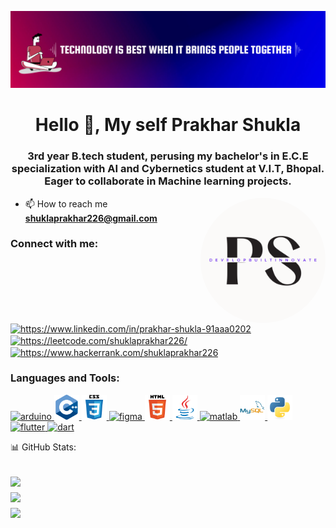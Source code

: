 [![MasterHead](https://github.com/Prakharshuklaaa/flutter_complete_guide/blob/master/pic.png?raw=true)](https://Prakharshuklaaa)
<h1 align="center">Hello 👋, My self Prakhar Shukla</h1>
<h3 align="center">3rd year B.tech student, perusing my bachelor's in E.C.E specialization with AI and Cybernetics student at V.I.T, Bhopal. Eager to collaborate in Machine learning projects.</h3>

<img align="right" alt="Coding" width="200" style="border-radius:50%" src="https://github.com/Prakharshuklaaa/flutter_complete_guide/blob/master/Black%20Pink%20Bold%20Elegant%20Monogram%20Personal%20Brand%20Logo.png?raw=true">

- 📫 How to reach me **shuklaprakhar226@gmail.com**

<h3 align="left">Connect with me:</h3>
<p align="left">
<a href="https://linkedin.com/in/https://www.linkedin.com/in/prakhar-shukla-91aaa0202" target="blank"><img align="center" src="https://raw.githubusercontent.com/rahuldkjain/github-profile-readme-generator/master/src/images/icons/Social/linked-in-alt.svg" alt="https://www.linkedin.com/in/prakhar-shukla-91aaa0202" height="30" width="40" /></a>
<a href="https://www.leetcode.com/https://leetcode.com/shuklaprakhar226/" target="blank"><img align="center" src="https://raw.githubusercontent.com/rahuldkjain/github-profile-readme-generator/master/src/images/icons/Social/leet-code.svg" alt="https://leetcode.com/shuklaprakhar226/" height="30" width="40" /></a>
<a href="https://www.hackerrank.com/https://www.hackerrank.com/shuklaprakhar226" target="blank"><img align="center" src="https://raw.githubusercontent.com/rahuldkjain/github-profile-readme-generator/master/src/images/icons/Social/hackerrank.svg" alt="https://www.hackerrank.com/shuklaprakhar226" height="30" width="40" /></a>  
  
</p>

<h3 align="left">Languages and Tools:</h3>
<p align="left"> <a href="https://www.arduino.cc/" target="_blank" rel="noreferrer"> <img src="https://cdn.worldvectorlogo.com/logos/arduino-1.svg" alt="arduino" width="40" height="40"/> </a> <a href="https://www.w3schools.com/cpp/" target="_blank" rel="noreferrer"> <img src="https://raw.githubusercontent.com/devicons/devicon/master/icons/cplusplus/cplusplus-original.svg" alt="cplusplus" width="40" height="40"/> </a> <a href="https://www.w3schools.com/css/" target="_blank" rel="noreferrer"> <img src="https://raw.githubusercontent.com/devicons/devicon/master/icons/css3/css3-original-wordmark.svg" alt="css3" width="40" height="40"/> </a> <a href="https://www.figma.com/" target="_blank" rel="noreferrer"> <img src="https://www.vectorlogo.zone/logos/figma/figma-icon.svg" alt="figma" width="40" height="40"/> </a> <a href="https://www.w3.org/html/" target="_blank" rel="noreferrer"> <img src="https://raw.githubusercontent.com/devicons/devicon/master/icons/html5/html5-original-wordmark.svg" alt="html5" width="40" height="40"/> </a> <a href="https://www.java.com" target="_blank" rel="noreferrer"> <img src="https://raw.githubusercontent.com/devicons/devicon/master/icons/java/java-original.svg" alt="java" width="40" height="40"/> </a> <a href="https://www.mathworks.com/" target="_blank" rel="noreferrer"> <img src="https://upload.wikimedia.org/wikipedia/commons/2/21/Matlab_Logo.png" alt="matlab" width="40" height="40"/> </a> <a href="https://www.mysql.com/" target="_blank" rel="noreferrer"> <img src="https://raw.githubusercontent.com/devicons/devicon/master/icons/mysql/mysql-original-wordmark.svg" alt="mysql" width="40" height="40"/> </a> <a href="https://www.python.org" target="_blank" rel="noreferrer"> <img src="https://raw.githubusercontent.com/devicons/devicon/master/icons/python/python-original.svg" alt="python" width="40" height="40"/> </a> <a href="https://flutter.dev" target="_blank" rel="noreferrer"> <img src="https://www.vectorlogo.zone/logos/flutterio/flutterio-icon.svg" alt="flutter" width="40" height="40"/> </a> <a href="https://dart.dev" target="_blank" rel="noreferrer"> <img src="https://www.vectorlogo.zone/logos/dartlang/dartlang-icon.svg" alt="dart" width="40" height="40"/> </a> </p>

📊 GitHub Stats:

![](https://github-readme-stats.vercel.app/api?username=Prakharshuklaaa&theme=default&hide_border=false&include_all_commits=false&count_private=false)<br/>
![](https://github-readme-streak-stats.herokuapp.com/?user=Prakharshuklaaa&theme=default&hide_border=false)<br/>
![](https://github-readme-stats.vercel.app/api/top-langs/?username=Prakharshuklaaa&theme=default&hide_border=false&include_all_commits=false&count_private=false&layout=compact)
---


